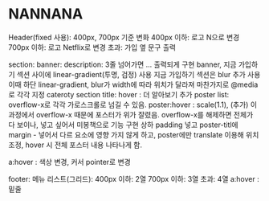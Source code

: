 # NANNANA

Header(fixed 사용): 
  400px, 700px 기준 변화
  400px 이하: 로고 N으로 변경
  700px 이하: 로고 Netflix로 변경
  초과: 가입 옆 문구 출력
  
section: 
  banner: 
    description: 3줄 넘어가면 ... 출력되게 구현
    banner, 지금 가입하기 섹션 사이에 linear-gradient(투명, 검정) 사용
    지금 가입하기 섹션은 blur 추가 사용
    이때 하단 linear-gradient, blur가 width에 따라 위치가 달라져 마찬가지로 @media로 각각 지정
  cateroty section title: hover : 더 알아보기 추가
    poster list: overflow-x로 각각 가로스크롤로 넘길 수 있음.
  poster:hover : scale(1.1), (추가)
    이 과정에서 overflow-x 때문에 포스터가 위가 잘렸음. overflow-x를 해제하면 전체가 다 보이나, 넣고 싶어서 미봉책으로 기능 구현
    상하 padding 넣고 poster-titl에 margin - 넣어서 다르 요소에 영향 가지 않게 하고, poster에만 translate 이용해 위치 조정, hover 시 전체 포스터 내용 나타나게 함.
  


a:hover : 색상 변경, 커서 pointer로 변경

footer: 
  메뉴 리스트(그리드): 
    400px 이하: 2열
    700px 이하: 3열
    초과: 4열
  a:hover :  밑줄

